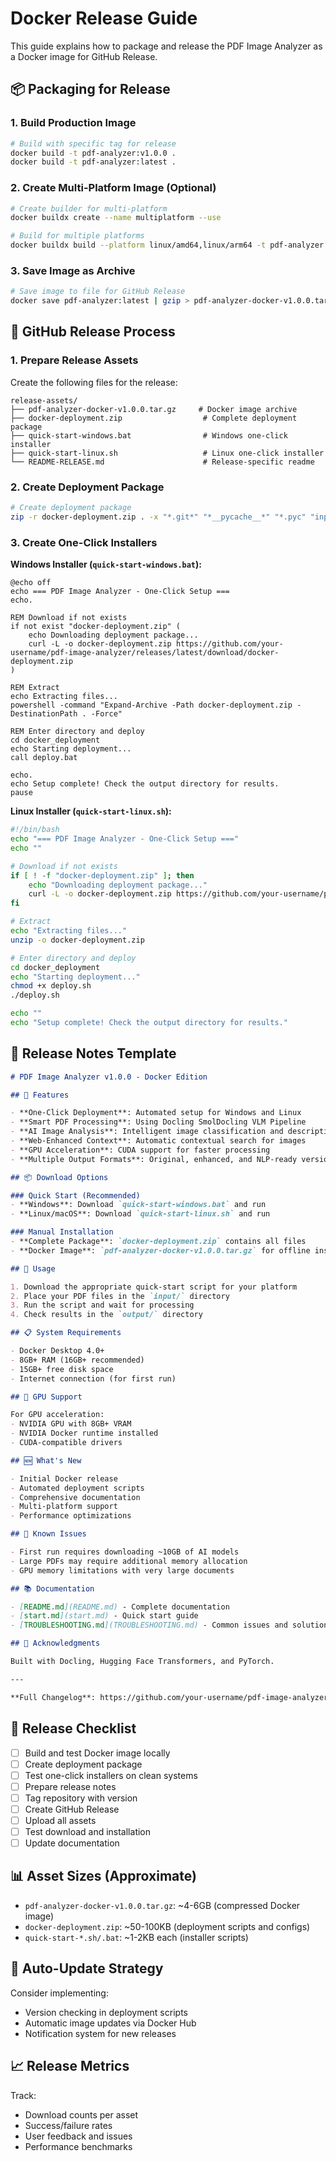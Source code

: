 # Docker Release Guide

This guide explains how to package and release the PDF Image Analyzer as a Docker image for GitHub Release.

## 📦 Packaging for Release

### 1. Build Production Image

```bash
# Build with specific tag for release
docker build -t pdf-analyzer:v1.0.0 .
docker build -t pdf-analyzer:latest .
```

### 2. Create Multi-Platform Image (Optional)

```bash
# Create builder for multi-platform
docker buildx create --name multiplatform --use

# Build for multiple platforms
docker buildx build --platform linux/amd64,linux/arm64 -t pdf-analyzer:v1.0.0 --push .
```

### 3. Save Image as Archive

```bash
# Save image to file for GitHub Release
docker save pdf-analyzer:latest | gzip > pdf-analyzer-docker-v1.0.0.tar.gz
```

## 🚀 GitHub Release Process

### 1. Prepare Release Assets

Create the following files for the release:

```
release-assets/
├── pdf-analyzer-docker-v1.0.0.tar.gz     # Docker image archive
├── docker-deployment.zip                  # Complete deployment package
├── quick-start-windows.bat                # Windows one-click installer
├── quick-start-linux.sh                   # Linux one-click installer
└── README-RELEASE.md                      # Release-specific readme
```

### 2. Create Deployment Package

```bash
# Create deployment package
zip -r docker-deployment.zip . -x "*.git*" "*__pycache__*" "*.pyc" "input/*" "output/*" "*.log"
```

### 3. Create One-Click Installers

**Windows Installer (`quick-start-windows.bat`):**
```batch
@echo off
echo === PDF Image Analyzer - One-Click Setup ===
echo.

REM Download if not exists
if not exist "docker-deployment.zip" (
    echo Downloading deployment package...
    curl -L -o docker-deployment.zip https://github.com/your-username/pdf-image-analyzer/releases/latest/download/docker-deployment.zip
)

REM Extract
echo Extracting files...
powershell -command "Expand-Archive -Path docker-deployment.zip -DestinationPath . -Force"

REM Enter directory and deploy
cd docker_deployment
echo Starting deployment...
call deploy.bat

echo.
echo Setup complete! Check the output directory for results.
pause
```

**Linux Installer (`quick-start-linux.sh`):**
```bash
#!/bin/bash
echo "=== PDF Image Analyzer - One-Click Setup ==="
echo ""

# Download if not exists
if [ ! -f "docker-deployment.zip" ]; then
    echo "Downloading deployment package..."
    curl -L -o docker-deployment.zip https://github.com/your-username/pdf-image-analyzer/releases/latest/download/docker-deployment.zip
fi

# Extract
echo "Extracting files..."
unzip -o docker-deployment.zip

# Enter directory and deploy
cd docker_deployment
echo "Starting deployment..."
chmod +x deploy.sh
./deploy.sh

echo ""
echo "Setup complete! Check the output directory for results."
```

## 📝 Release Notes Template

```markdown
# PDF Image Analyzer v1.0.0 - Docker Edition

## 🚀 Features

- **One-Click Deployment**: Automated setup for Windows and Linux
- **Smart PDF Processing**: Using Docling SmolDocling VLM Pipeline
- **AI Image Analysis**: Intelligent image classification and description
- **Web-Enhanced Context**: Automatic contextual search for images
- **GPU Acceleration**: CUDA support for faster processing
- **Multiple Output Formats**: Original, enhanced, and NLP-ready versions

## 📦 Download Options

### Quick Start (Recommended)
- **Windows**: Download `quick-start-windows.bat` and run
- **Linux/macOS**: Download `quick-start-linux.sh` and run

### Manual Installation
- **Complete Package**: `docker-deployment.zip` contains all files
- **Docker Image**: `pdf-analyzer-docker-v1.0.0.tar.gz` for offline installation

## 🎯 Usage

1. Download the appropriate quick-start script for your platform
2. Place your PDF files in the `input/` directory
3. Run the script and wait for processing
4. Check results in the `output/` directory

## 📋 System Requirements

- Docker Desktop 4.0+
- 8GB+ RAM (16GB+ recommended)
- 15GB+ free disk space
- Internet connection (for first run)

## 🔧 GPU Support

For GPU acceleration:
- NVIDIA GPU with 8GB+ VRAM
- NVIDIA Docker runtime installed
- CUDA-compatible drivers

## 🆕 What's New

- Initial Docker release
- Automated deployment scripts
- Comprehensive documentation
- Multi-platform support
- Performance optimizations

## 🐛 Known Issues

- First run requires downloading ~10GB of AI models
- Large PDFs may require additional memory allocation
- GPU memory limitations with very large documents

## 📚 Documentation

- [README.md](README.md) - Complete documentation
- [start.md](start.md) - Quick start guide  
- [TROUBLESHOOTING.md](TROUBLESHOOTING.md) - Common issues and solutions

## 🙏 Acknowledgments

Built with Docling, Hugging Face Transformers, and PyTorch.

---

**Full Changelog**: https://github.com/your-username/pdf-image-analyzer/compare/...v1.0.0
```

## 🎯 Release Checklist

- [ ] Build and test Docker image locally
- [ ] Create deployment package
- [ ] Test one-click installers on clean systems
- [ ] Prepare release notes
- [ ] Tag repository with version
- [ ] Create GitHub Release
- [ ] Upload all assets
- [ ] Test download and installation
- [ ] Update documentation

## 📊 Asset Sizes (Approximate)

- `pdf-analyzer-docker-v1.0.0.tar.gz`: ~4-6GB (compressed Docker image)
- `docker-deployment.zip`: ~50-100KB (deployment scripts and configs)
- `quick-start-*.sh/.bat`: ~1-2KB each (installer scripts)

## 🔄 Auto-Update Strategy

Consider implementing:
- Version checking in deployment scripts
- Automatic image updates via Docker Hub
- Notification system for new releases

## 📈 Release Metrics

Track:
- Download counts per asset
- Success/failure rates
- User feedback and issues
- Performance benchmarks